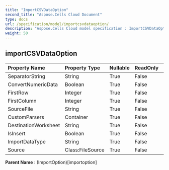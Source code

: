 ```yaml
---
title: "ImportCSVDataOption"
second_title: "Aspose.Cells Cloud Document"
type: docs
url: /specification/model/importcsvdataoption/
description: "Aspose.Cells Cloud model specification : ImportCSVDataOption. Effortlessly handle Excel and other spreadsheet documents with features like opening, generating, editing, splitting, merging, comparing, and converting."
weight: 50
---
```


## **importCSVDataOption**

 

| Property Name | Property Type | Nullable |  ReadOnly | DefaultValue | Description | 
| :- | :- | :- |:- |  :- | :- |
| SeparatorString | String | True |  False |  |  |  
| ConvertNumericData | Boolean | True |  False |  |  |  
| FirstRow | Integer | True |  False |  |  |  
| FirstColumn | Integer | True |  False |  |  |  
| SourceFile | String | True |  False |  |  |  
| CustomParsers | Container | True |  False |  |  |  
| DestinationWorksheet | String | True |  False |  |  |  
| IsInsert | Boolean | True |  False |  |  |  
| ImportDataType | String | True |  False |  |  |  
| Source | Class:FileSource | True |  False |  |  |  

**Parent Name** : (ImportOption)[importoption]

